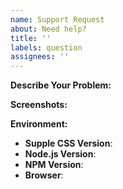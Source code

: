 ```yaml
---
name: Support Request
about: Need help?
title: ''
labels: question
assignees: ''
---
```


<!-- You must use the issue template below when submitting a support request -->

**Describe Your Problem:**

<!-- A clear and concise description of what problem you are trying to solve. -->

**Screenshots:**

<!-- If applicable, add screenshots to help explain your problem. -->

**Environment:**

- **Supple CSS Version**:
- **Node.js Version**: <!-- node -v -->
- **NPM Version**: <!-- npm -v -->
- **Browser**:

<!-- Click the "Preview" tab before you submit to ensure the formatting is correct. -->
